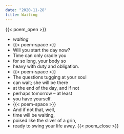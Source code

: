 ```yaml
---
date: "2020-11-28"
title: Waiting
---
```


{{< poem_open >}}
* *waiting*
* {{< poem-space >}}
* Will you start the day now?
* Time can only cradle you
* for so long, your body so
* heavy with duty and obligation.
* {{< poem-space >}}
* The questions tugging at your soul
* can wait; she will be there
* at the end of the day, and if not
* perhaps tomorrow – at least
* you have yourself.
* {{< poem-space >}}
* And if not that, well,
* time will be waiting,
* poised like the sliver of a grin,
* ready to swing your life away.
{{< poem_close >}}